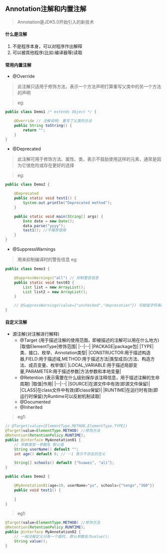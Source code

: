 ## Annotation注解和内置注解
> Annotation是JDK5.0开始引入的新技术
#### 什么是注解
1. 不是程序本身，可以对程序作出解释
2. 可以被其他程序(比如:编译器等)读取

#### 常用内置注解
* @Override
> 此注解只适用于修饰方法，表示一个方法声明打算重写父类中的另一个方法的声明

> eg:
```java
public class Demo1 /* extends Object */ {

    @Override // 注解说明: 重写了父类的方法
    public String toString() {
        return "";
    }
}
```
* @Deprecated
> 此注解可用于修饰方法、属性、类，表示不鼓励使用这样的元素，通常是因为它很危险或存在更好的选择

> eg:
```java
public class Demo2 {

    @Deprecated
    public static void test1() {
        System.out.println("Deprecated method");
    }

    public static void main(String[] args) {
        Date date = new Date();
        data.parse("yyyy");
        test1(); //不推荐使用
    }
}
```
* @SuppressWarnings
> 用来抑制编译时的警告信息
> eg:
```java
public class Demo3 {

    @SuppressWarnings("all") // 抑制警告信息
    public static void test03 {
        List list = new ArrayList();
        List list2 = new ArrayList();
    }

    // @SuppressWarnings(value={"unchecked","deprecation"}) 可赋值字符串数组
}
```

#### 自定义注解
* 源注解(对注解进行解释)
    * @Target (用于描述注解的使用范围，即被描述的注解可以用在什么地方)
        |取值ElementType|修饰范围|
        |--|--|
        |PACKAGE|package包|
        |TYPE|类、接口、枚举、Annotation类型|
        |CONSTRUCTOR:用于描述构造器,FIELD:用于描述域,METHOD:用于描述方法|类型成员(方法、构造方法、成员变量、枚举值)|
        |LOCAL_VARIABLE:用于描述局部变量,PARAMETER:用于描述参数|方法参数和本地变量|
    * @Retention (表示需要在什么级别保存该注释信息，用于描述注解的生命周期)
        |取值|作用|
        |--|--|
        |SOURCE|在源文件中有效(即源文件保留)|
        |CLASS|在class文件中有效(即class保留)|
        |RUNTIME|在运行时有效(即运行时保留)为Runtime可以反射机制读取|
    * @Documented
    * @Inherited

> eg1:
```java
// @Target(value={ElementType.METHOD,ElementType.TYPE}) 
@Target(value=ElementType.METHOD) //修饰方法
@Retention(RetentionPolicy.RUNTIME);
public @interface MyAnnotation01 {
    // 参数类型－参数名 默认值
    String userName() default "";
    int age() default 0; // －1 表示不存在的含义

    String[] schools() default {"huawei", "ali"};
}

public class Demo2 {

    @MyAnnotation01(age=19, userName="yu", schools={"tengx","360"})
    public void test1() {
        
    }
}
```
> eg1:
```java
@Target(value=ElementType.METHOD) //修饰方法
@Retention(RetentionPolicy.RUNTIME);
public @interface MyAnnotation02 {
    // 一般注解定义只有一个值时, 默认参数名为value();
    String value();
}
```

